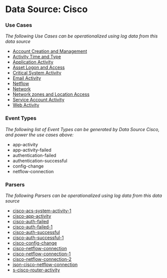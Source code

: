 Data Source: Cisco
==================

### Use Cases

_The following Use Cases can be operationalized using log data from this data source_

* [Account Creation and Management](usecase_account_creation_and_management.md)
* [Activity Time  and Type](usecase_activity_time__and_type.md)
* [Application Activity](usecase_application_activity.md)
* [Asset Logon and Access](usecase_asset_logon_and_access.md)
* [Critical System Activity](usecase_critical_system_activity.md)
* [Email Activity](usecase_email_activity.md)
* [Netflow](usecase_netflow.md)
* [Network](usecase_network.md)
* [Network zones and Location Access](usecase_network_zones_and_location_access.md)
* [Service Account Activity](usecase_service_account_activity.md)
* [Web Activity](usecase_web_activity.md)


### Event Types

_The following list of Event Types can be generated by Data Source Cisco, and power the use cases above:_

- app-activity
- app-activity-failed
- authentication-failed
- authentication-successful
- config-change
- netflow-connection


### Parsers

_The following Parsers can be operationalized using log data from this data source_

* [cisco-acs-system-activity-1](parserContent_cisco-acs-system-activity-1.md)
* [cisco-app-activity](parserContent_cisco-app-activity.md)
* [cisco-auth-failed](parserContent_cisco-auth-failed.md)
* [cisco-auth-failed-1](parserContent_cisco-auth-failed-1.md)
* [cisco-auth-successful](parserContent_cisco-auth-successful.md)
* [cisco-auth-successful-1](parserContent_cisco-auth-successful-1.md)
* [cisco-config-change](parserContent_cisco-config-change.md)
* [cisco-netflow-connection](parserContent_cisco-netflow-connection.md)
* [cisco-netflow-connection-1](parserContent_cisco-netflow-connection-1.md)
* [cisco-netflow-connection-2](parserContent_cisco-netflow-connection-2.md)
* [json-cisco-netflow-connection](parserContent_json-cisco-netflow-connection.md)
* [s-cisco-router-activity](parserContent_s-cisco-router-activity.md)
